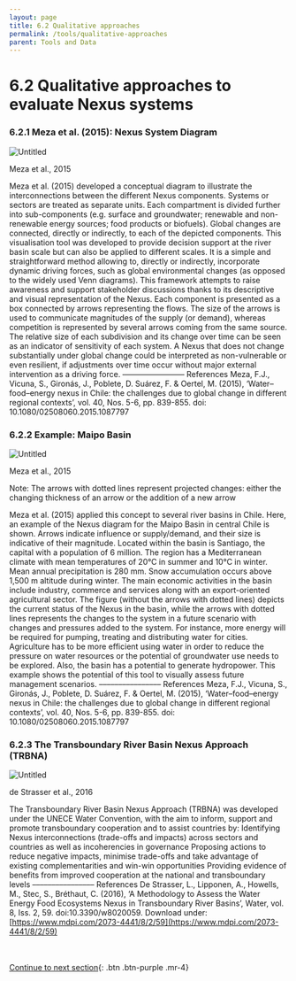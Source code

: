 ```yaml
---
layout: page
title: 6.2 Qualitative approaches
permalink: /tools/qualitative-approaches
parent: Tools and Data
---
```

# 6.2 Qualitative approaches to evaluate Nexus systems

### 6.2.1 **Meza et al. (2015): Nexus System Diagram**

![Untitled](6%202%20Qualit%20f55bf/Untitled.png)

Meza et al., 2015

Meza et al. (2015) developed a conceptual diagram to illustrate the interconnections between the different Nexus components. Systems or sectors are treated as separate units. Each compartment is divided further into sub-components (e.g. surface and groundwater; renewable and non-renewable energy sources; food products or biofuels). Global changes are connected, directly or indirectly, to each of the depicted components. This visualisation tool was developed to provide decision support at the river basin scale but can also be applied to different scales.
It is a simple and straightforward method allowing to, directly or indirectly, incorporate dynamic driving forces, such as global environmental changes (as opposed to the widely used Venn diagrams).
This framework attempts to raise awareness and support stakeholder discussions thanks to its descriptive and visual representation of the Nexus. Each component is presented as a box connected by arrows representing the flows.
The size of the arrows is used to communicate magnitudes of the supply (or demand), whereas competition is represented by several arrows coming from the same source. The relative size of each subdivision and its change over time can be seen as an indicator of sensitivity of each system. A Nexus that does not change substantially under global change could be interpreted as non-vulnerable or even resilient, if adjustments over time occur without major external intervention as a driving force.
––––––––––––––––
References
Meza, F.J., Vicuna, S., Gironás, J., Poblete, D. Suárez, F. & Oertel, M. (2015), ‘Water–food–energy nexus in Chile: the challenges due to global change in different regional contexts’, vol. 40, Nos. 5-6, pp. 839-855. doi: 10.1080/02508060.2015.1087797

### 6.2.2 **Example: Maipo Basin**

![Untitled](6%202%20Qualit%20f55bf/Untitled%201.png)

Meza et al., 2015

Note: The arrows with dotted lines represent projected changes:
either the changing thickness of an arrow or the addition of a new arrow

Meza et al. (2015) applied this concept to several river basins in Chile. Here, an example of the Nexus diagram for the Maipo Basin in central Chile is shown. Arrows indicate influence or supply/demand, and their size is indicative of their magnitude. Located within the basin is Santiago, the capital with a population of 6 million. The region has a Mediterranean climate with mean temperatures of 20°C in summer and 10°C in winter. Mean annual precipitation is 280 mm. Snow accumulation occurs above 1,500 m altitude during winter. The main economic activities in the basin include industry, commerce and services along with an export-oriented agricultural sector.
The figure (without the arrows with dotted lines) depicts the current status of the Nexus in the basin, while the arrows with dotted lines represents the changes to the system in a future scenario with changes and pressures added to the system. For instance, more energy will be required for pumping, treating and distributing water for cities. Agriculture has to be more efficient using water in order to reduce the pressure on water resources or the potential of groundwater use needs to be explored. Also, the basin has a potential to generate hydropower. This example shows the potential of this tool to visually assess future management scenarios.
––––––––––––––––
References
Meza, F.J., Vicuna, S., Gironás, J., Poblete, D. Suárez, F. & Oertel, M. (2015), ‘Water–food–energy nexus in Chile: the challenges due to global change in different regional contexts’, vol. 40, Nos. 5-6, pp. 839-855. doi: 10.1080/02508060.2015.1087797

### 6.2.3 **The Transboundary River Basin Nexus Approach (TRBNA)**

![Untitled](6%202%20Qualit%20f55bf/Untitled%202.png)

de Strasser et al., 2016

The Transboundary River Basin Nexus Approach (TRBNA) was developed under the UNECE Water Convention, with the aim to inform, support and promote transboundary cooperation and to assist countries by:
Identifying Nexus interconnections (trade-offs and impacts) across sectors and countries as well as incoherencies in governance
Proposing actions to reduce negative impacts, minimise trade-offs and take advantage of existing complementarities and win-win opportunities
Providing evidence of benefits from improved cooperation at the national and transboundary levels
––––––––––––––––
References
De Strasser, L., Lipponen, A., Howells, M., Stec, S., Bréthaut, C. (2016), ‘A Methodology to Assess the Water Energy Food Ecosystems Nexus in Transboundary River Basins’, Water, vol. 8, Iss. 2, 59. doi:10.3390/w8020059. Download under: [https://www.mdpi.com/2073-4441/8/2/59](https://www.mdpi.com/2073-4441/8/2/59)

<br/> <br/>
[Continue to next section](https://waterbender231.github.io/wef-nexus-online-course/tools/semi-quantitative){: .btn .btn-purple .mr-4}